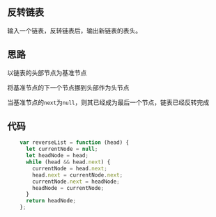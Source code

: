 ## 反转链表

输入一个链表，反转链表后，输出新链表的表头。

## 思路

以链表的头部节点为基准节点

将基准节点的下一个节点挪到头部作为头节点

当基准节点的`next`为`null`，则其已经成为最后一个节点，链表已经反转完成

## 代码

```js
    var reverseList = function (head) {
      let currentNode = null;
      let headNode = head;
      while (head && head.next) {
        currentNode = head.next;    
        head.next = currentNode.next;
        currentNode.next = headNode;
        headNode = currentNode;
      }
      return headNode;
    };
```